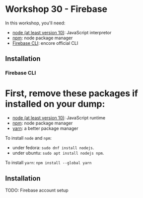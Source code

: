 # Workshop 30 - Firebase

In this workshop, you'll need:

- [node (at least version 10)](https://github.com/nodejs/node): JavaScript interpretor
- [npm](https://www.npmjs.com/): node package manager
- [Firebase CLI](https://encore.dev/docs/quick-start#install-the-encore-cli): encore official CLI

## Installation

### Firebase CLI

First, remove these packages if installed on your dump:
=======
- [node (at least version 10)](https://github.com/nodejs/node): JavaScript runtime
- [npm](https://www.npmjs.com/): node package manager
- [yarn](https://yarnpkg.com/): a better package manager

To install `node` and `npm`:
- under fedora: `sudo dnf install nodejs`.
- under ubuntu: `sudo apt install nodejs npm`.

To install `yarn`: `npm install --global yarn`

## Installation
TODO: Firebase account setup

